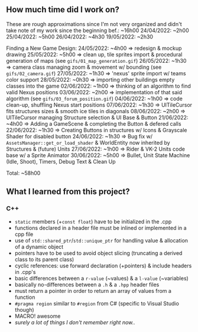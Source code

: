 ## How much time did I work on?
These are rough approximations since I'm not very organized and didn't take note of my work since the beginning
bef.: ~16h00
24/04/2022: ~2h00
25/04/2022: ~5h00
26/04/2022: ~4h30
19/05/2022: ~2h30

Finding a New Game Design:
24/05/2022: ~4h00 => redesign & mockup drawing
25/05/2022: ~5h00 => clean up, tile sprites import & procedural generation of maps (see `gifs/01_map_generation.gif`)
26/05/2022: ~1h30 => camera class managing zoom & movement w/ bounding (see `gifs/02_camera.gif`)
27/05/2022: ~1h30 => 'nexus' sprite import w/ teams color support
28/05/2022: ~0h30 => importing other buildings empty classes into the game
02/06/2022: ~1h00 => thinking of an algorithm to find valid Nexus positions
03/06/2022: ~2h00 => implementation of that said algorithm (see `gifs/03_forum_position.gif`)
04/06/2022: ~1h00 => code clean-up, shuffling Nexus start positions
07/06/2022: ~1h30 => UITileCursor fits structures sizes & smooth ice tiles in diagonals
08/06/2022: ~2h00 => UITileCursor managing Structure selection & UI Base & Button
21/06/2022: ~4h00 => Adding a GameScene & completing the Button & defered calls
22/06/2022: ~1h30 => Creating Buttons in structures w/ Icons & Grayscale Shader for disabled button
24/06/2022: ~1h30 => Bug fix w/ `AssetsManager::get_or_load_shader` & WorldEntity now inherited by Structures & (future) Units
27/06/2022: ~1h00 => Rider & VK-2 Units code base w/ a Sprite Animator
30/06/2022: ~5h00 => Bullet, Unit State Machine (Idle, Shoot), Timers, Debug Text & Clean Up

Total: ~58h00

## What I learned from this project?
### C++
+ `static` members (+`const float`) have to be initialized in the .cpp
+ functions declared in a header file must be inlined or implemented in a cpp file
+ use of `std::shared_ptr`/`std::unique_ptr` for handling value & allocation of a dynamic object
+ pointers have to be used to avoid object slicing (truncating a derived class to its parent class)
+ cyclic references: use forward declaration (+pointers) & include headers in .cpp's
+ basic differences between a `r-value` (~values) & a `l-value` (~variables)
+ basically no-differences between a `.h` & a `.hpp` header files
+ must return a pointer in order to return an array of values from a function
+ `#pragma region` similar to `#region` from C# (specific to Visual Studio though)
+ MACRO! awesome
+ *surely a lot of things I don't remember right now..*